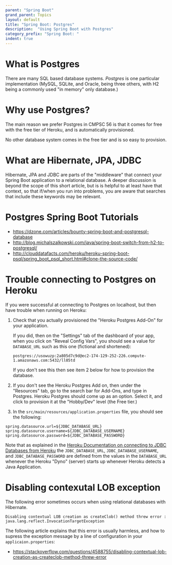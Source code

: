 ```yaml
---
parent: "Spring Boot"
grand_parent: Topics
layout: default
title: "Spring Boot: Postgres"
description:  "Using Spring Boot with Postgres"
category_prefix: "Spring Boot: "
indent: true
---
```


# What is Postgres

There are many SQL based database systems.   *Postgres* is one particular implementation (MySQL, SQLite, and Oracle, being three others, with H2 being a commonly used
"in memory" only database.)

# Why use Postgres?

The main reason we prefer Postgres in CMPSC 56 is that it comes for free with the free tier of Heroku, and is automatically provisioned.

No other database system comes in the free tier and is so easy to provision.

# What are Hibernate, JPA, JDBC

Hibernate, JPA and JDBC are parts of the "middleware" that connect your Spring Boot application to 
a relational database.   A deeper discussion is beyond the scope of this short article, but is is helpful
to at least have that context, so that if/when you run into problems, you are aware that searches
that include these keywords may be relevant.

# Postgres Spring Boot Tutorials

* <https://dzone.com/articles/bounty-spring-boot-and-postgresql-database>
* <http://blog.michalszalkowski.com/java/spring-boot-switch-from-h2-to-postgresql/>
* <http://clouddatafacts.com/heroku/heroku-spring-boot-psql/spring_boot_psql_short.html#clone-the-source-code/>


# Trouble connecting to Postgres on Heroku

If you were successful at connecting to Postgres on localhost, but then have trouble when running on Heroku:

1. Check that you actually provisioned the "Heroku Postgres Add-On" for your application.

   If you did, then on the "Settings" tab of the dashboard of your app, when you click on 
   "Reveal&nbsp;Config&nbsp;Vars", you should see a value for `DATABASE_URL` such as this one (fictional and shortened):
   
   ```
   postgres://usowuzp:2a805d7c9d@ec2-174-129-252-226.compute-1.amazonaws.com:5432/ll05td
   ```
   
   If you don't see this then see item 2 below for how to provision the database.
   
2. If you don't see the Heroku Postgres Add on, then under the "Resources" tab, go to the search bar for Add-Ons, and type in Postgres.  Heroku Postgres should come up as an option.  Select it, and click to provision it at the "Hobby/Dev" level (the Free tier.)


3. In the `src/main/resources/application.properties` file, you should see the following:

```
spring.datasource.url=${JDBC_DATABASE_URL}
spring.datasource.username=${JDBC_DATABASE_USERNAME}
spring.datasource.password=${JDBC_DATABASE_PASSWORD}
```

Note that as explained in the [Heroku Documentation on connecting to JDBC Databases from Heroku](https://devcenter.heroku.com/articles/connecting-to-relational-databases-on-heroku-with-java#using-the-jdbc_database_url-in-a-spring-boot-app) the `JDBC_DATABASE_URL`, `JDBC_DATABASE_USERNAME`, and `JDBC_DATABASE_PASSWORD` are defined from the values in the `DATABASE_URL` whenever the Heroku "Dyno" (server) starts up whenever Heroku detects a Java Application.


# Disabling contexutal LOB exception

The following error sometimes occurs when using relational databases with Hibernate.

```
Disabling contextual LOB creation as createClob() method threw error : 
java.lang.reflect.InvocationTargetException
```

The following article explains that this error is usually harmless, and how to supress the exception message by
a line of configuration in your `applicaion.properties`:

* <https://stackoverflow.com/questions/4588755/disabling-contextual-lob-creation-as-createclob-method-threw-error>
